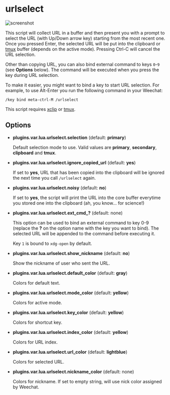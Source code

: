urlselect
========

![screenshot][]

This script will collect URL in a buffer and then present you with a prompt
to select the URL (with Up/Down arrow key) starting from the most recent one.
Once you pressed Enter, the selected URL will be put into the clipboard or
[tmux][] buffer (depends on the active mode). Pressing Ctrl-C will cancel the
URL selection.

Other than copying URL, you can also bind external command to keys `0`-`9` (see
**Options** below). The command will be executed when you press the key during
URL selection.

To make it easier, you might want to bind a key to start URL selection. For
example, to use Alt-Enter you run the following command in your Weechat:

    /key bind meta-ctrl-M /urlselect

This script requires [xclip][] or [tmux][].

[xclip]: http://sourceforge.net/projects/xclip/
[screenshot]: http://i.imgur.com/GkhibXW.png
[tmux]: http://tmux.sourceforge.net/

Options
-------

- **plugins.var.lua.urlselect.selection** (default: **primary**)

  Default selection mode to use. Valid values are **primary**, **secondary**,
  **clipboard** and **tmux**.

- **plugins.var.lua.urlselect.ignore_copied_url** (default: **yes**)

  If set to **yes**, URL that has been copied into the clipboard will be
  ignored the next time you call `/urlselect` again.

- **plugins.var.lua.urlselect.noisy** (default: **no**)

  If set to **yes**, the script will print the URL into the core buffer
  everytime you stored one into the clipboard (ah, you know... for science!)

- **plugins.var.lua.urlselect.ext_cmd_?** (default: none)

  This option can be used to bind an external command to key 0-9 (replace the
  **?** on the option name with the key you want to bind). The selected URL will
  be appended to the command before executing it.

  Key `1` is bound to `xdg-open` by default.

- **plugins.var.lua.urlselect.show_nickname** (default: **no**)

  Show the nickname of user who sent the URL.

- **plugins.var.lua.urlselect.default_color** (default: **gray**)

  Colors for default text.

- **plugins.var.lua.urlselect.mode_color** (default: **yellow**)

  Colors for active mode.

- **plugins.var.lua.urlselect.key_color** (default: **yellow**)

  Colors for shortcut key.

- **plugins.var.lua.urlselect.index_color** (default: **yellow**)

  Colors for URL index.

- **plugins.var.lua.urlselect.url_color** (default: **lightblue**)

  Colors for selected URL.

- **plugins.var.lua.urlselect.nickname_color** (default: none)

  Colors for nickname. If set to empty string, will use nick color assigned by
  Weechat.

